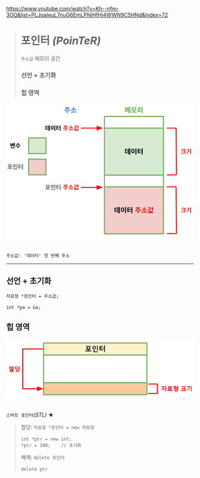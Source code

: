 https://www.youtube.com/watch?v=Kh--nfm-3OQ&list=PLJqaIeuL7nuG6EmLPNiHfHi4WWN9C5HNd&index=72
># 포인터 *(PoinTeR)*
>`주소값` 메모리 공간 
> 
>### 선언 + 초기화
>### 힙 영역 
###### <img src = 'img/포인터.png'>
```
주소값: '데이터' 첫 번째 주소
```
---

## 선언 + 초기화
`자료형 *포인터 = 주소값;`
```angular2html
int *pa = &a;
```

## 힙 영역
###### <img src = 'img/힙 영역.png'>
`스마트 포인터`*(STL)* ★
>할당: `자료형 *포인터 = new 자료형`
>```
>int *ptr = new int;
>*ptr = 100;    // 초기화
>```
>
>해제: `delete 포인터`
>```
>delete ptr
>```


